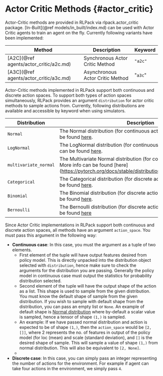 # Actor Critic Methods {#actor_critic}

Actor-Critic methods are provided in RLPack via rlpack.actor_critic package. [In-Built](@ref models/in_built/index.md)
can be used with Actor Critic agents to train an agent on the fly. Currently following variants have been implemented: 

| Method                                 | Description                      | Keyword |
|----------------------------------------|----------------------------------|---------|
| [A2C](@ref agents/actor_critic/a2c.md) | Synchronous Actor Critic Method  | `"a2c"` |
| [A3C](@ref agents/actor_critic/a3c.md) | Asynchronous Actor Critic Method | "`a3c`" |

Actor-Critic methods implemented in RLPack support both continuous and discrete action spaces. To support both types of 
action spaces simultaneously, RLPack provides an argument `distribution` for actor critic methods to sample actions
from. Currently, following distributions are available and accessible by keyword when using simulators.

| Distribution          | Description                                                                                                                                                                | Keyword                 |
|-----------------------|----------------------------------------------------------------------------------------------------------------------------------------------------------------------------|-------------------------|
| `Normal`              | The Normal distribution (for continuous action spaces). More info can be found [here](https://pytorch.org/docs/stable/distributions.html#normal).                          | `"normal"`              |
| `LogNormal`           | The LogNormal distribution (for continuous action spaces). More info can be found [here](https://pytorch.org/docs/stable/distributions.html#lognormal).                    | `"log_normal"`          |
| `multivariate_normal` | The Multivariate Normal distribution (for continuous action spaces). More info can be found [here] (https://pytorch.org/docs/stable/distributions.html#multivariatenormal) | `"multivariate_normal"` |
| `Categorical`         | The Categorical distribution (for discrete action spaces). More info can be found [here](https://pytorch.org/docs/stable/distributions.html#categorical).                  | `"categorical"`         |
| `Binomial`            | The Binomial distribution (for discrete action spaces). More info can be found [here](https://pytorch.org/docs/stable/distributions.html#binomial).                        | `"binomial"`            |
| `Bernoulli`           | The Bernoulli distribution (for discrete action spaces). More info can be found [here](https://pytorch.org/docs/stable/distributions.html#bernoulli)                       | `"bernoulli"`           |

Since Actor Critic implementations in RLPack support both continuous and discrete action spaces, all methods have an 
argument `action_space`. You must pass this argument in the following way:
- **Continuous case**: In this case, you must the argument as a tuple of two elements. 
  - First element of the tuple will have output features desired from policy model. This is directly unpacked into 
  the distribution object selected with `distribution`, hence make sure to check the arguments for the distribution 
  you are passing. Generally the policy model in continuous case must output the statistics for probability 
  distribution selected.
  - Second element of the tuple will have the output shape of the action as a list. This shape is used to sample
  from the given distribution. You must know the default shape of sample from the given distribution. If you wish
  to sample with default shape from the distribution, you can pass an empty list or `None`. An example of default
  shape is [Normal distribution](https://pytorch.org/docs/stable/distributions.html#normal) where by-default a scalar
  value is sampled, hence a tensor of shape `(1,)` is sampled.
  - An example: If we have passed normal distribution and action is expected to be of shape `(1,)`, then the 
  `action_space` would be `[2, []]`, where 2 represents the no. of features in output of the policy model (for loc 
  (mean) and scale (standard deviation), and `[]` is the desired shape of sample. This will sample a value of shape
  `(1,)` from normal distribution. This will also be equivalent to `[2, None]`.
  - 
- **Discrete case**: In this case, you can simply pass an integer representing the number of actions for the environment.
For example if agent can take four actions in the environment, we simply pass `4`.
